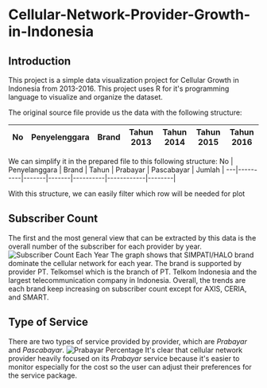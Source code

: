 # Cellular-Network-Provider-Growth-in-Indonesia

## Introduction
This project is a simple data visualization project for Cellular Growth in Indonesia from 2013-2016. This project uses R for it's programming language to visualize and organize the dataset.

The original source file provide us the data with the following structure:

No | Penyelenggara | Brand | Tahun 2013 | Tahun 2014 | Tahun 2015 | Tahun 2016 |
---|----------|-------|------------|------------|------------|------------|

We can simplify it in the prepared file  to this following structure:
No | Penyelanggara | Brand | Tahun | Prabayar | Pascabayar | Jumlah |
---|----------|-------|-------|----------|------------|--------|

With this structure, we can easily filter which row will be needed for plot

## Subscriber Count
The first and the most general view that can be extracted by this data is the overall number of the subscriber for each provider by year.
![Subscriber Count Each Year](https://github.com/salmanzf/Cellular-Network-Provider-Growth-in-Indonesia/blob/main/Graph_SubscriberCount.png)
The graph shows that SIMPATI/HALO brand dominate the cellular network for each year. The brand is supported by provider PT. Telkomsel which is the branch of PT. Telkom Indonesia and the largest telecommunication company in Indonesia. Overall, the trends are each brand keep increasing on subscriber count except for AXIS, CERIA, and SMART.

## Type of Service
There are two types of service provided by provider, which are _Prabayar_ and _Pascabayar_. 
![Prabayar Percentage](https://github.com/salmanzf/Cellular-Network-Provider-Growth-in-Indonesia/blob/main/Graph_SubscriberPercentage.png)
It's clear that cellular network provider heavily focused on its _Prabayar_ service because it's easier to monitor especially for the cost so the user can adjust their preferences for the service package. 
